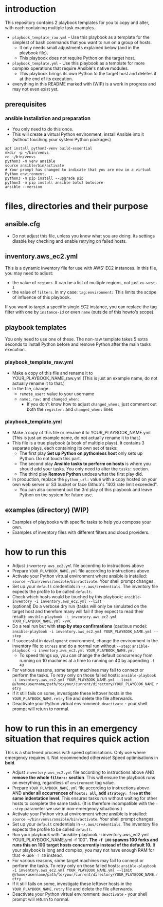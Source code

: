 # introduction

This repository contains 2 playbook templates for you to copy and alter, with each containing multiple task examples. 
* `playbook_template_raw.yml` - Use this playbook as a template for the simplest of bash commands that you want to run on a group of hosts. 
    * It only needs small adjustments explained below (and in the playbook file). 
    * This playbook does not require Python on the target host. 
* `playbook_template.yml` - Use this playbook as a template for more complex operations that require Ansible's native modules.
    * This playbook brings its own Python to the target host and deletes it at the end of its execution.
* everything in this README marked with (WIP) is a work in progress and may not even exist yet. 

## prerequisites

### ansible installation and preparation

* You only need to do this once.
* This will create a virtual Python environment, install Ansible into it (without touching your system Python packages)

```
apt install python3-venv build-essential
mkdir -p ~/bin/venvs
cd ~/bin/venvs
python3 -m venv ansible
source ansible/bin/activate
# Your prompt has changed to indicate that you are now in a virtual Python environment.
python3 -m pip install --upgrade pip
python3 -m pip install ansible boto3 botocore
ansible --version
```

# files, directories and their purpose

## ansible.cfg

* Do not adjust this file, unless you know what you are doing. Its settings disable key checking and enable retrying on failed hosts.

## inventory.aws_ec2.yml

This is a dynamic inventory file for use with AWS' EC2 instances. In this file, you may need to adjust:

* the value of `regions`. It can be a list of multiple regions, not just `eu-west-1`
* the value of `filters`. In my case: `tag:environment:` This limits the scope of influence of this playbook. 

If you want to target a specific single EC2 instance, you can replace the tag filter with one by `instance-id` or even `name` (outside of this howto's scope). 

## playbook templates

You only need to use one of these. The non-raw template takes 5 extra seconds to install Python before and remove Python after the main tasks execution. 

### playbook_template_raw.yml

* Make a copy of this file and rename it to YOUR_PLAYBOOK_NAME_raw.yml (This is just an example name, do not actually rename it to that.)
* In the file, change:
    * `remote_user:` value to your username
    * `name:`, `raw:` and `changed_when:`
        * If you don't know how to adjust `changed_when:`, just comment out both the `register:` and `changed_when:` lines

### playbook_template.yml

* Make a copy of this file or rename it to YOUR_PLAYBOOK_NAME.yml (This is just an example name, do not actually rename it to that.)
* This file is a true playbook (a book of multiple plays). It contains 3 separate plays, each containing its own set of tasks:
    * The first play **Set up Python on pythonless host** only sets up Python. Do not touch this part. 
    * The second play **Ansible tasks to perform on hosts** is where you should add your tasks. You only need to alter the `tasks:` section. 
    * The third play **Remove Python** undoes what the first play did. 
* In production, replace the `python_url:` value with a copy hosted on your own web server or S3 bucket or face Github's "403 rate limit exceeded".
    * You can also comment out the 3rd play of this playbook and leave Python on the system for future use. 

## examples (directory) (WIP)

* Examples of playbooks with specific tasks to help you compose your own.
* Examples of inventory files with different filters and cloud providers. 

# how to run this

* Adjust `inventory.aws_ec2.yml` file according to instructions above
* Prepare `YOUR_PLAYBOOK_NAME.yml` file according to instructions above 
* Activate your Python virtual environment where ansible is installed: `source ~/bin/venvs/ansible/bin/activate`. Your shell prompt changes. 
* Set up your `default` credentials in `~/.aws/credentials`. The inventory file expects the profile to be called `default`. 
* Check which hosts would be touched by this playbook: `ansible-inventory -i inventory.aws_ec2.yml --list`
* (optional) Do a verbose dry run (tasks will only be simulated on the target host and therefore many will fail if they expect to read their result): `ansible-playbook -i inventory.aws_ec2.yml YOUR_PLAYBOOK_NAME.yml -vvC`
* Do a real run but with **step by step confirmations** (cautious mode): `ansible-playbook -i inventory.aws_ec2.yml YOUR_PLAYBOOK_NAME.yml --step`
* If successful in `development` environment, change the environment in the inventory file to `stress` and do a normal run without `--step`: `ansible-playbook -i inventory.aws_ec2.yml YOUR_PLAYBOOK_NAME.yml`
    * To speed things up, you can change the default concurrency from running on 10 machines at a time to running on 40 by appending `-f 40`
* For various reasons, some target machines may fail to connect or perform the tasks. To retry only on those failed hosts: `ansible-playbook -i inventory.aws_ec2.yml YOUR_PLAYBOOK_NAME.yml --limit @/home/username/path/to/your/current/directory/YOUR_PLAYBOOK_NAME.retry`
* If it still fails on some, investigate these leftover hosts in the `YOUR_PLAYBOOK_NAME.retry` file and delete the file afterwards. 
* Deactivate your Python virtual environment: `deactivate` - your shell prompt will return to normal. 

# how to run this in an emergency situation that requires quick action

This is a shortened process with speed optimisations. Only use where emergency requires it. Not recommended otherwise! Speed optimisations in **bold**.

* Adjust `inventory.aws_ec2.yml` file according to instructions above AND **remove the whole `filters:` section**. This will ensure the playbook runs on everything, regardless of `environment` tag value. 
* Prepare `YOUR_PLAYBOOK_NAME.yml` file according to instructions above AND **under all occurrences of `hosts: all`, add `strategy: free` at the same indentation level**. This ensures tasks run without waiting for other hosts to complete the same tasks. (It is therefore incompatible with the `--step` parameter we use in non-emergency situations.)
* Activate your Python virtual environment where ansible is installed: `source ~/bin/venvs/ansible/bin/activate`. Your shell prompt changes. 
* Set up your `default` credentials in `~/.aws/credentials`. The inventory file expects the profile to be called `default`. 
* Run your playbook with "ansible-playbook -i inventory.aws_ec2.yml YOUR_PLAYBOOK_NAME.yml -f 100". **The `-f 100` spawns 100 forks and runs this on 100 target hosts concurrently instead of the default 10.** If your playbook is long and complex, you may not have enough RAM for that -> use `-f 40` instead. 
* For various reasons, some target machines may fail to connect or perform the tasks. To retry only on those failed hosts: `ansible-playbook -i inventory.aws_ec2.yml YOUR_PLAYBOOK_NAME.yml --limit @/home/username/path/to/your/current/directory/YOUR_PLAYBOOK_NAME.retry`
* If it still fails on some, investigate these leftover hosts in the `YOUR_PLAYBOOK_NAME.retry` file and delete the file afterwards. 
* Deactivate your Python virtual environment: `deactivate` - your shell prompt will return to normal. 

